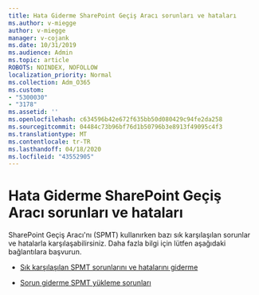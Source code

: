 ```yaml
---
title: Hata Giderme SharePoint Geçiş Aracı sorunları ve hataları
ms.author: v-miegge
author: v-miegge
manager: v-cojank
ms.date: 10/31/2019
ms.audience: Admin
ms.topic: article
ROBOTS: NOINDEX, NOFOLLOW
localization_priority: Normal
ms.collection: Adm_O365
ms.custom:
- "5300030"
- "3178"
ms.assetid: ''
ms.openlocfilehash: c634596b42e672f635bb50d080429c94fe2da258
ms.sourcegitcommit: 04484c73b96bf76d1b50796b3e8913f49095c4f3
ms.translationtype: MT
ms.contentlocale: tr-TR
ms.lasthandoff: 04/18/2020
ms.locfileid: "43552905"
---
```

# <a name="troubleshooting-sharepoint-migration-tool-issues-and-errors"></a>Hata Giderme SharePoint Geçiş Aracı sorunları ve hataları

SharePoint Geçiş Aracı'nı (SPMT) kullanırken bazı sık karşılaşılan sorunlar ve hatalarla karşılaşabilirsiniz. Daha fazla bilgi için lütfen aşağıdaki bağlantılara başvurun.

- [Sık karşılaşılan SPMT sorunlarını ve hatalarını giderme](https://docs.microsoft.com/sharepointmigration/troubleshooting-common-spmt-issues)

- [Sorun giderme SPMT yükleme sorunları](https://docs.microsoft.com/sharepointmigration/spmt-install-issues)
